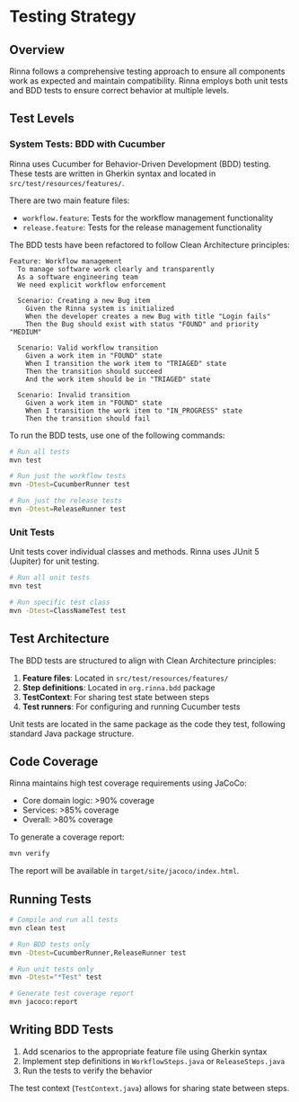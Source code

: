 <!-- Copyright (c) 2025 [Eric C. Mumford](https://github.com/heymumford) [@heymumford], Gemini Deep Research, Claude 3.7. -->

# Testing Strategy

## Overview

Rinna follows a comprehensive testing approach to ensure all components work as expected and maintain compatibility. Rinna employs both unit tests and BDD tests to ensure correct behavior at multiple levels.

## Test Levels

### System Tests: BDD with Cucumber

Rinna uses Cucumber for Behavior-Driven Development (BDD) testing. These tests are written in Gherkin syntax and located in `src/test/resources/features/`.

There are two main feature files:
- `workflow.feature`: Tests for the workflow management functionality
- `release.feature`: Tests for the release management functionality

The BDD tests have been refactored to follow Clean Architecture principles:

```gherkin
Feature: Workflow management
  To manage software work clearly and transparently
  As a software engineering team
  We need explicit workflow enforcement

  Scenario: Creating a new Bug item
    Given the Rinna system is initialized
    When the developer creates a new Bug with title "Login fails"
    Then the Bug should exist with status "FOUND" and priority "MEDIUM"

  Scenario: Valid workflow transition
    Given a work item in "FOUND" state
    When I transition the work item to "TRIAGED" state
    Then the transition should succeed
    And the work item should be in "TRIAGED" state

  Scenario: Invalid transition
    Given a work item in "FOUND" state
    When I transition the work item to "IN_PROGRESS" state
    Then the transition should fail
```

To run the BDD tests, use one of the following commands:

```bash
# Run all tests
mvn test

# Run just the workflow tests
mvn -Dtest=CucumberRunner test

# Run just the release tests
mvn -Dtest=ReleaseRunner test
```

### Unit Tests

Unit tests cover individual classes and methods. Rinna uses JUnit 5 (Jupiter) for unit testing.

```bash
# Run all unit tests
mvn test

# Run specific test class
mvn -Dtest=ClassNameTest test
```

## Test Architecture

The BDD tests are structured to align with Clean Architecture principles:

1. **Feature files**: Located in `src/test/resources/features/`
2. **Step definitions**: Located in `org.rinna.bdd` package
3. **TestContext**: For sharing test state between steps
4. **Test runners**: For configuring and running Cucumber tests

Unit tests are located in the same package as the code they test, following standard Java package structure.

## Code Coverage

Rinna maintains high test coverage requirements using JaCoCo:

- Core domain logic: >90% coverage
- Services: >85% coverage 
- Overall: >80% coverage

To generate a coverage report:

```bash
mvn verify
```

The report will be available in `target/site/jacoco/index.html`.

## Running Tests

```bash
# Compile and run all tests
mvn clean test

# Run BDD tests only
mvn -Dtest=CucumberRunner,ReleaseRunner test

# Run unit tests only
mvn -Dtest="*Test" test

# Generate test coverage report
mvn jacoco:report
```

## Writing BDD Tests

1. Add scenarios to the appropriate feature file using Gherkin syntax
2. Implement step definitions in `WorkflowSteps.java` or `ReleaseSteps.java`
3. Run the tests to verify the behavior

The test context (`TestContext.java`) allows for sharing state between steps.
